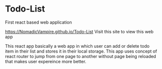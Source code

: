 # Todo-List
First react based web application

https://NomadicVampire.github.io/Todo-List
Visit this site to view this web app


This react app basically a web app in which user can add or delete todo item in their list and stores it in their local storage.
This app uses concept of react router to jump from one page to another without page being reloaded that makes user expereince more better.


